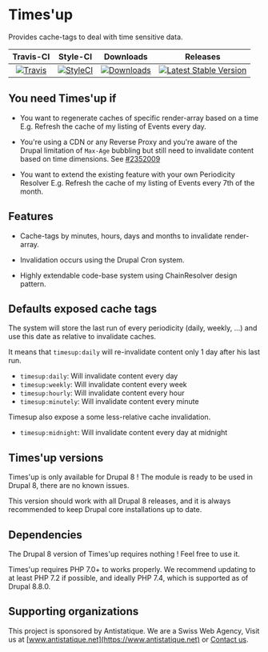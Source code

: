 # Times'up

Provides cache-tags to deal with time sensitive data.

|       Travis-CI        |        Style-CI         |        Downloads        |         Releases         |
|:----------------------:|:-----------------------:|:-----------------------:|:------------------------:|
| [![Travis](https://img.shields.io/travis/antistatique/drupal-timesup.svg?style=flat-square)](https://travis-ci.org/antistatique/drupal-timesup) | [![StyleCI](https://styleci.io/repos/85471768/shield)](https://styleci.io/repos/85471768) | [![Downloads](https://img.shields.io/badge/downloads-8.x--1.0-green.svg?style=flat-square)](https://ftp.drupal.org/files/projects/timesup-8.x-1.0.tar.gz) | [![Latest Stable Version](https://img.shields.io/badge/release-v1.0-blue.svg?style=flat-square)](https://www.drupal.org/project/timesup/releases) |

## You need Times'up if

- You want to regenerate caches of specific render-array based on a time
E.g. Refresh the cache of my listing of Events every day.

- You're using a CDN or any Reverse Proxy and you're aware of the Drupal
limitation of `Max-Age` bubbling but still need to invalidate content based on
time dimensions. See [#2352009](https://www.drupal.org/project/drupal/issues/2352009)

- You want to extend the existing feature with your own Periodicity Resolver
E.g. Refresh the cache of my listing of Events every 7th of the month.

## Features

* Cache-tags by minutes, hours, days and months to invalidate render-array.

* Invalidation occurs using the Drupal Cron system.

* Highly extendable code-base system using ChainResolver design pattern.

## Defaults exposed cache tags

The system will store the last run of every periodicity (daily, weekly, ...)
and use this date as relative to invalidate caches.

It means that `timesup:daily` will re-invalidate content only 1 day after his
last run. 

* `timesup:daily`: Will invalidate content every day
* `timesup:weekly`: Will invalidate content every week
* `timesup:hourly`: Will invalidate content every hour
* `timesup:minutely`: Will invalidate content every minute

Timesup also expose a some less-relative cache invalidation.

* `timesup:midnight`: Will invalidate content every day at midnight

## Times'up versions

Times'up is only available for Drupal 8 !
The module is ready to be used in Drupal 8, there are no known issues.

This version should work with all Drupal 8 releases, and it is always
recommended to keep Drupal core installations up to date.

## Dependencies

The Drupal 8 version of Times'up requires nothing !
Feel free to use it.

Times'up requires PHP 7.0+ to works properly. We recommend updating to at least
PHP 7.2 if possible, and ideally PHP 7.4, which is supported as of Drupal 8.8.0.

## Supporting organizations

This project is sponsored by Antistatique. We are a Swiss Web Agency,
Visit us at [www.antistatique.net](https://www.antistatique.net) or
[Contact us](mailto:info@antistatique.net).
